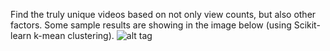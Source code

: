 Find the truly unique videos based on not only view
counts, but also other factors. Some sample results are showing
in the image below (using Scikit-learn k-mean clustering).
![alt tag](https://raw.githubusercontent.com/qingwuci/VideoDataML/master/video_types.png)

